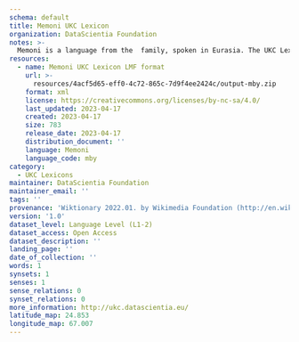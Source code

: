 ```yaml
---
schema: default
title: Memoni UKC Lexicon
organization: DataScientia Foundation
notes: >-
  Memoni is a language from the  family, spoken in Eurasia. The UKC Lexicon of Memoni is represented as a lexico-semantic network. It consists of words, word senses, synsets, as well as sense-level and synset-level relationships.
resources:
  - name: Memoni UKC Lexicon LMF format
    url: >-
      resources/4acf5d65-eff0-4c72-865c-7d9f4ee2424c/output-mby.zip
    format: xml
    license: https://creativecommons.org/licenses/by-nc-sa/4.0/
    last_updated: 2023-04-17
    created: 2023-04-17
    size: 783
    release_date: 2023-04-17
    distribution_document: ''
    language: Memoni
    language_code: mby
category:
  - UKC Lexicons
maintainer: DataScientia Foundation
maintainer_email: ''
tags: ''
provenance: 'Wiktionary 2022.01. by Wikimedia Foundation (http://en.wiktionary.org); Princeton WordNet 2.1 by Princeton University (https://wordnet.princeton.edu)'
version: '1.0'
dataset_level: Language Level (L1-2)
dataset_access: Open Access
dataset_description: ''
landing_page: ''
date_of_collection: ''
words: 1
synsets: 1
senses: 1
sense_relations: 0
synset_relations: 0
more_information: http://ukc.datascientia.eu/
latitude_map: 24.853
longitude_map: 67.007
---
```

